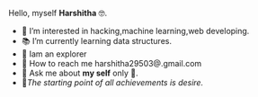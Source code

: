 Hello, myself **Harshitha** 🤓.
- 🧠 I’m interested in hacking,machine learning,web developing.
- 📚 I’m currently learning data structures.
- 🧐 Iam an explorer
- 📧 How to reach me harshitha29503@.gmail.com
- 💬 Ask me about **my self** only 👻.
- 📝*The starting point of all achievements is desire.*

<!---
harshithajoyous/harshithajoyous is a ✨ special ✨ repository because its `README.md` (this file) appears on your GitHub profile.
You can click the Preview link to take a look at your changes.
--->
